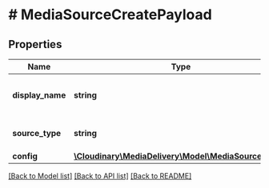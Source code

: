 # # MediaSourceCreatePayload

## Properties

Name | Type | Description | Notes
------------ | ------------- | ------------- | -------------
**display_name** | **string** | The display name of the media source. |
**source_type** | **string** | The type of media source. |
**config** | [**\Cloudinary\MediaDelivery\Model\MediaSourceConfig**](MediaSourceConfig.md) |  | [optional]

[[Back to Model list]](../../README.md#models) [[Back to API list]](../../README.md#endpoints) [[Back to README]](../../README.md)
